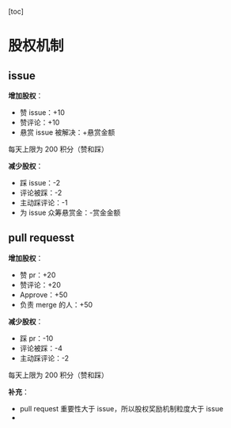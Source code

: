 [toc]

# 股权机制

## issue

**增加股权**：

- 赞 issue：+10
- 赞评论：+10
- 悬赏 issue 被解决：+悬赏金额

每天上限为 200 积分（赞和踩）



**减少股权**：

- 踩 issue：-2
- 评论被踩：-2
- 主动踩评论：-1
- 为 issue 众筹悬赏金：-赏金金额



## pull requesst

**增加股权**：

- 赞 pr：+20
- 赞评论：+20
- Approve：+50
- 负责 merge 的人：+50



**减少股权**：

- 踩 pr：-10
- 评论被踩：-4
- 主动踩评论：-2

每天上限为 200 积分（赞和踩）



**补充**：

- pull request 重要性大于 issue，所以股权奖励机制粒度大于 issue
- 
